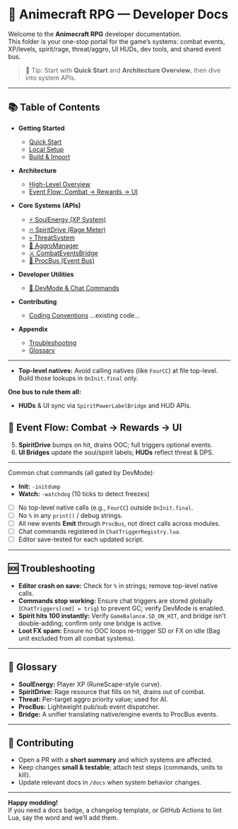 # 🌌 Animecraft RPG — Developer Docs

Welcome to the **Animecraft RPG** developer documentation.  
This folder is your one-stop portal for the game’s systems: combat events, XP/levels, spirit/rage, threat/aggro, UI HUDs, dev tools, and shared event bus.

> 🧭 Tip: Start with **Quick Start** and **Architecture Overview**, then dive into system APIs.

---

## 📚 Table of Contents

- **Getting Started**
  - [Quick Start](#-quick-start)
  - [Local Setup](#-local-setup)
  - [Build & Import](#-build--import)
- **Architecture**
  - [High-Level Overview](#-architecture-overview)
  - [Event Flow: Combat → Rewards → UI](#-event-flow-combat--rewards--ui)
- **Core Systems (APIs)**
  - [⚡ SoulEnergy (XP System)](./SoulEnergy_API.md)
  - [🔥 SpiritDrive (Rage Meter)](./SpiritDrive_API.md)
  - [💀 ThreatSystem](./ThreatSystem_API.md)
  - [🦾 AggroManager](./AggroManager_API.md)
  - [⚔️ CombatEventsBridge](./CombatEventsBridge_API.md)
  - [🧵 ProcBus (Event Bus)](./ProcBus_Events.md)
- **Developer Utilities**
  - [🧰 DevMode & Chat Commands](./DevMode_Guide.md)
- **Contributing**
  - [Coding Conventions](#-coding-conventions)
  ...existing code...

- **Appendix**
  - [Troubleshooting](#-troubleshooting)
  - [Glossary](#-glossary)

---

- **Top-level natives:** Avoid calling natives (like `FourCC`) at file top-level. Build those lookups in `OnInit.final` only.


**One bus to rule them all:**
  - **HUDs** & UI sync via `SpiritPowerLabelBridge` and HUD APIs.

## 🔀 Event Flow: Combat → Rewards → UI

5. **SpiritDrive** bumps on hit, drains OOC; full triggers optional events.
6. **UI Bridges** update the soul/spirit labels; **HUDs** reflect threat & DPS.
---


Common chat commands (all gated by DevMode):
- **Init:** `-initdump`
- **Watch:** `-watchdog` (10 ticks to detect freezes)


- [ ] No top-level native calls (e.g., `FourCC`) outside `OnInit.final`.
- [ ] No `%` in any `print()` / debug strings.
- [ ] All new events **Emit** through `ProcBus`, not direct calls across modules.
- [ ] Chat commands registered in `ChatTriggerRegistry.lua`.
- [ ] Editor save-tested for each updated script.

---

## 🆘 Troubleshooting

- **Editor crash on save:** Check for `%` in strings; remove top-level native calls.
- **Commands stop working:** Ensure chat triggers are stored globally (`ChatTriggers[cmd] = trig`) to prevent GC; verify DevMode is enabled.
- **Spirit hits 100 instantly:** Verify `GameBalance.SD_ON_HIT`, and bridge isn’t double-adding; confirm only one bridge is active.
- **Loot FX spam:** Ensure no OOC loops re-trigger SD or FX on idle (Bag unit excluded from all combat systems).

---

## 📗 Glossary

- **SoulEnergy:** Player XP (RuneScape-style curve).
- **SpiritDrive:** Rage resource that fills on hit, drains out of combat.
- **Threat:** Per-target aggro priority value; used for AI.
- **ProcBus:** Lightweight pub/sub event dispatcher.
- **Bridge:** A unifier translating native/engine events to ProcBus events.

---

## 🤝 Contributing

- Open a PR with a **short summary** and which systems are affected.
- Keep changes **small & testable**; attach test steps (commands, units to kill).
- Update relevant docs in `/docs` when system behavior changes.

---

**Happy modding!**  
If you need a docs badge, a changelog template, or GitHub Actions to lint Lua, say the word and we’ll add them.
